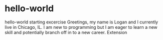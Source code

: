 # hello-world
hello-world starting excercise
Greetings, my name is Logan and I currently live in Chicago, IL. I am new to programming but I am eager to learn a new skill and potentially branch off in to a new career. 
Extension
